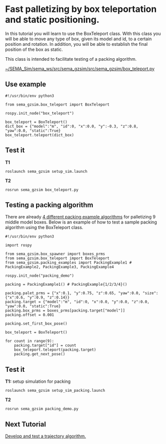 # Fast palletizing by box teleportation and static positioning.

In this tutorial you will learn to use the BoxTeleport class. With this class you will be able to move any type of box, given its model and id, to a certain position and rotation. In addition, you will be able to establish the final position of the box as static.

This class is intended to facilitate testing of a packing algorithm.

[~/SEMA_Sim/sema_ws/src/sema_gzsim/src/sema_gzsim/box_teleport.py](https://github.com/MonkyDCristian/SEMA_Sim/blob/main/sema_ws/src/sema_gzsim/src/sema_gzsim/box_teleport.py)

## Use example
```
#!/usr/bin/env python3

from sema_gzsim.box_teleport import BoxTeleport

rospy.init_node("box_teleport")

box_teleport = BoxTeleport()
dict_box = {"model":"m", "id":0, "x":0.0, "y":-0.3, "z":0.8, "yaw":0.0, "static":True}
box_teleport.teleport(dict_box)
```

## Test it
**T1**
```
roslaunch sema_gzsim setup_sim.launch
```
**T2**
```
rosrun sema_gzsim box_teleport.py
```
## Testing a packing algorithm

There are already [4 different packing example algorithms](https://github.com/MonkyDCristian/SEMA_Sim/blob/main/sema_ws/src/sema_gzsim/src/sema_gzsim/packing_examples.py) for palletizing 9 middle model boxes. Below is an example of how to test a sample packing algorithm using the BoxTeleport class.

```
#!/usr/bin/env python3

import rospy

from sema_gzsim.box_spawner import boxes_prms
from sema_gzsim.box_teleport import BoxTeleport
from sema_gzsim.packing_examples import PackingExample1 # PackingExample2, PackingExample3, PackingExample4

rospy.init_node("packing_demo")

packing = PackingExample1() # PackingExample{1/2/3/4}()

packing.palet_prms = {"x":0.1, "y":0.75, "z":0.65, "yaw":0.0, "size":{"x":0.6, "y":0.9, "z":0.14}}
packing.target = {"model":"m", "id":0, "x":0.0, "y":0.0, "z":0.0, "yaw":0.0, "static":True}
packing.box_prms = boxes_prms[packing.target["model"]]
packing.offset = 0.001

packing.set_first_box_pose()

box_teleport = BoxTeleport()

for count in range(9):
	packing.target["id"] = count
	box_teleport.teleport(packing.target)
	packing.get_next_pose()
```

## Test it
**T1:** setup simulation for packing
```
roslaunch sema_gzsim setup_sim_packing.launch
```
**T2**
```
rosrun sema_gzsim packing_demo.py
```

## Next Tutorial 
[Develop and test a trajectory algorithm.](https://github.com/MonkyDCristian/SEMA_Sim/blob/main/documentation/trajectory_develop.md)
